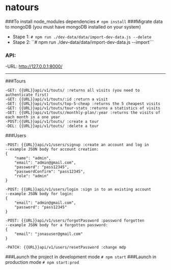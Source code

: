 # natours
###To install node_modules dependencies
```# npm install``` 
###Migrate data to mongoDB (you must have mongoDB installed on your system)
- Stape 1:
```# npm run ./dev-data/data/import-dev-data.js --delete```
- Stape 2:
``# npm run ./dev-data/data/import-dev-data.js --import```

### API:
-URL: http://127.0.0.1:8000/
***
###Tours
```
-GET: {{URL}}api/v1/touts/ :returns all visits (you need to authenticate first)
-GET: {{URL}}api/v1/touts/:id :return a visit
-GET: {{URL}}api/v1/touts/top-5-cheap :returns the 5 cheapest visits
-GET: {{URL}}api/v1/touts/tour-stats :returns a statistics of visits
-GET: {{URL}}api/v1/touts//monthly-plan/:year :returns the visits of each month in a one year
-POST:{{URL}}api/v1/touts/ :create a tour
-DEL: {{URL}}api/v1/touts/ :delete a tour
```

###Users
```
-POST: {{URL}}api/v1/users/signup :create an account and log in
--example JSON body for account creation:
{
    "name": "admin",
    "email": "admin@gmail.com",
    "password": "pass12345",
    "passwordConfirm": "pass12345",
    "role": "admin"
}

-POST: {{URL}}api/v1/users/login :sign in to an existing account
--example JSON body for login:
{
    "email": "admin@gmail.com",
    "password": "pass12345"
}

-POST: {{URL}}api/v1/users/forgotPassword :password forgotten
--example JSON body for a forgotten password:
{
    "email": "jonasuser@gmail.com"
}

-PATCH: {{URL}}api/v1/users/resetPassword :change mdp
```
###Launch the project in development mode
```# npm start``` 
###Launch in production mode
```# npm start:prod```
